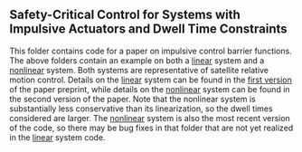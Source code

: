 ## Safety-Critical Control for Systems with Impulsive Actuators and Dwell Time Constraints

This folder contains code for a paper on impulsive control barrier functions. The above folders contain an example on both a [linear](Linear) system and a [nonlinear](Nonlinear) system. Both systems are representative of satellite relative motion control. Details on the [linear](Linear) system can be found in the [first version](https://arxiv.org/abs/2303.10243) of the paper preprint, while details on the [nonlinear](Nonlinear) system can be found in the second version of the paper. Note that the nonlinear system is substantially less conservative than its linearization, so the dwell times considered are larger. The [nonlinear](Nonlinear) system is also the most recent version of the code, so there may be bug fixes in that folder that are not yet realized in the [linear](Linear) system code.